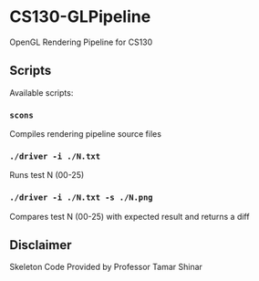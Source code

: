 # CS130-GLPipeline
OpenGL Rendering Pipeline for CS130
## Scripts

Available scripts:

### `scons`

Compiles rendering pipeline source files

### `./driver -i ./N.txt`

Runs test N (00-25)

### `./driver -i ./N.txt -s ./N.png`

Compares test N (00-25) with expected result and returns a diff

## Disclaimer
Skeleton Code Provided by Professor Tamar Shinar

